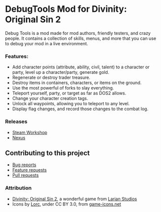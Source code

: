 DebugTools Mod for Divinity: Original Sin 2
=======
Debug Tools is a mod made for mod authors, friendly testers, and crazy people.
It contains a collection of skills, menus, and more that you can use to debug your mod in a live environment.

### Features:
* Add character points (attribute, ability, civil, talent) to a character or party, level up a character/party, generate gold.
* Regenerate or destroy trader treasure.
* Destroy items in containers, characters, or items on the ground.
* Use the most powerful of forks to slay everything.
* Teleport yourself, party, or target as far as DOS2 allows.
* Change your character creation tags.
* Unlock all waypoints, allowing you to teleport to any level.
* Display flag changes, and record those changes to the combat log.

### Releases
* [Steam Workshop](https://steamcommunity.com/sharedfiles/filedetails/?id=1173088369) 
* [Nexus](https://www.nexusmods.com/divinityoriginalsin2/mods/268) 

## Contributing to this project

* [Bug reports](CONTRIBUTING.md#bugs)
* [Feature requests](CONTRIBUTING.md#features)
* [Pull requests](CONTRIBUTING.md#pull-requests)

### Attribution
- [Divinity: Original Sin 2](http://store.steampowered.com/app/435150/Divinity_Original_Sin_2/), a wonderful game from [Larian Studios](http://larian.com/)
- Icons by [Lorc](https://lorcblog.blogspot.com/), under CC BY 3.0, from [game-icons.net](http://game-icons.net)
